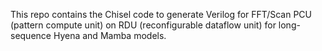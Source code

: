 This repo contains the Chisel code to generate Verilog for FFT/Scan PCU (pattern compute unit) on RDU (reconfigurable dataflow unit) for long-sequence Hyena and Mamba models.
